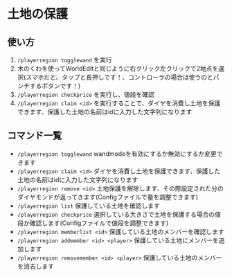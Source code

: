 # 土地の保護
## 使い方
1. `/playerregion togglewand` を実行
2. 木のくわを使ってWorldEditと同じように右クリック左クリックで2地点を選択(スマホだと、タップと長押しです！、コントローラの場合は使うのとパンチするボタンです！)
3. `/playerregion checkprice` を実行し、値段を確認
4. `/playerregion claim <id>` を実行することで、ダイヤを消費し土地を保護できます、保護した土地の名前はidに入力した文字列になります

## コマンド一覧
* `/playerregion togglewand` wandmodeを有効にするか無効にするか変更できます
* `/playerregion claim <id>` ダイヤを消費し土地を保護できます、保護した土地の名前はidに入力した文字列になります
* `/playerregion remove <id>` 土地保護を解除します、その際設定された分のダイヤモンドが返ってきます(Configファイルで量を調整できます)
* `/playerregion list` 保護している土地を確認します
* `/playerregion checkprice` 選択している大きさで土地を保護する場合の値段か確認します(Configファイルで値段を調整できます)
* `/playerregion memberlist <id>` 保護している土地のメンバーを確認します
* `/playerregion addmember <id> <player>` 保護している土地にメンバーを追加します
* `/playerregion removemember <id> <player>` 保護している土地のメンバーを消去します
